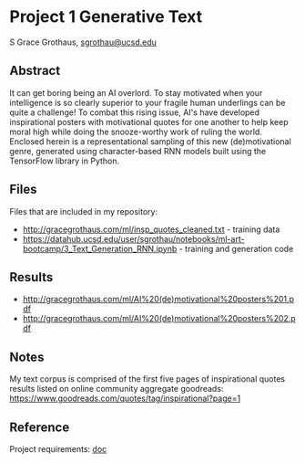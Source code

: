 # Project 1 Generative Text

S Grace Grothaus, sgrothau@ucsd.edu

## Abstract

  It can get boring being an AI overlord. To stay motivated when your intelligence is so clearly superior to your fragile human underlings can be quite a challenge! To combat this rising issue, AI's have developed inspirational posters with motivational quotes for one another to help keep moral high while doing the snooze-worthy work of ruling the world. 
  Enclosed herein is a representational sampling of this new (de)motivational genre, generated using character-based RNN models built using the TensorFlow library in Python. 

## Files

Files that are included in my repository:
- http://gracegrothaus.com/ml/insp_quotes_cleaned.txt - training data
- https://datahub.ucsd.edu/user/sgrothau/notebooks/ml-art-bootcamp/3_Text_Generation_RNN.ipynb - training and generation code

## Results

- http://gracegrothaus.com/ml/AI%20(de)motivational%20posters%201.pdf
- http://gracegrothaus.com/ml/AI%20(de)motivational%20posters%202.pdf

## Notes

My text corpus is comprised of the first five pages of inspirational quotes results listed on online community aggregate goodreads: https://www.goodreads.com/quotes/tag/inspirational?page=1

## Reference

Project requirements: [doc](https://docs.google.com/document/d/13ueceIyuUc4ATD7B-SFZK641MycFZ57eZ9n1lQ3Y1CM/edit?usp=sharing)
